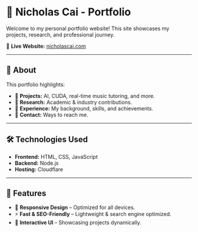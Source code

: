 # 🌟 Nicholas Cai - Portfolio

Welcome to my personal portfolio website! This site showcases my projects, research, and professional journey.

🔗 **Live Website:** [nicholascai.com](https://nicholascai.com)

---

## 📌 About
This portfolio highlights:
- 🚀 **Projects:** AI, CUDA, real-time music tutoring, and more.
- 📖 **Research:** Academic & industry contributions.
- 💼 **Experience:** My background, skills, and achievements.
- 📩 **Contact:** Ways to reach me.

---

## 🛠️ Technologies Used
- **Frontend:** HTML, CSS, JavaScript
- **Backend:** Node.js
- **Hosting:** Cloudflare

---

## 🚀 Features
- 📱 **Responsive Design** – Optimized for all devices.
- ⚡ **Fast & SEO-Friendly** – Lightweight & search engine optimized.
- 🎨 **Interactive UI** – Showcasing projects dynamically.
